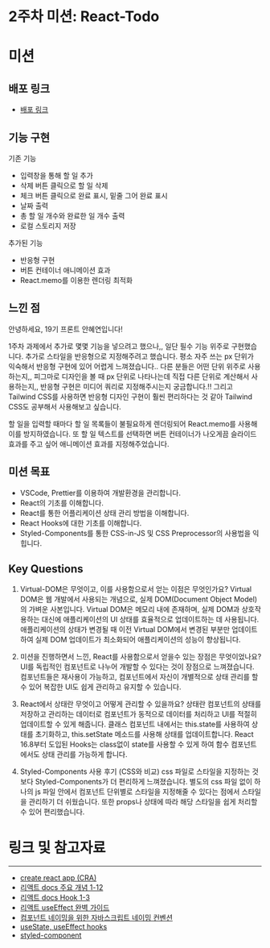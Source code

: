 # 2주차 미션: React-Todo

# 미션

## 배포 링크

- [배포 링크](https://react-todo-19th.vercel.app/)

## 기능 구현

기존 기능

- 입력창을 통해 할 일 추가
- 삭제 버튼 클릭으로 할 일 삭제
- 체크 버튼 클릭으로 완료 표시, 밑줄 그어 완료 표시
- 날짜 출력
- 총 할 일 개수와 완료한 일 개수 출력
- 로컬 스토리지 저장

추가된 기능

- 반응형 구현
- 버튼 컨테이너 애니메이션 효과
- React.memo를 이용한 렌더링 최적화

## 느낀 점

안녕하세요, 19기 프론트 안혜연입니다!

1주차 과제에서 추가로 몇몇 기능을 넣으려고 했으나,, 일단 필수 기능 위주로 구현했습니다.
추가로 스타일을 반응형으로 지정해주려고 했습니다. 평소 자주 쓰는 px 단위가 익숙해서 반응형 구현에 있어 어렵게 느껴졌습니다..
다른 분들은 어떤 단위 위주로 사용하는지,, 피그마로 디자인을 볼 때 px 단위로 나타나는데 직접 다른 단위로 계산해서 사용하는지,,
반응형 구현은 미디어 쿼리로 지정해주시는지 궁금합니다.!!
그리고 Tailwind CSS를 사용하면 반응형 디자인 구현이 훨씬 편리하다는 것 같아 Tailwind CSS도 공부해서 사용해보고 싶습니다.

할 일을 입력할 때마다 할 일 목록들이 불필요하게 렌더링되어 React.memo를 사용해 이를 방지하였습니다.
또 할 일 텍스트를 선택하면 버튼 컨테이너가 나오게끔 슬라이드 효과를 주고 싶어 애니메이션 효과를 지정해주었습니다.

## 미션 목표

- VSCode, Prettier를 이용하여 개발환경을 관리합니다.
- React의 기초를 이해합니다.
- React를 통한 어플리케이션 상태 관리 방법을 이해합니다.
- React Hooks에 대한 기초를 이해합니다.
- Styled-Components를 통한 CSS-in-JS 및 CSS Preprocessor의 사용법을 익힙니다.

## Key Questions

1. Virtual-DOM은 무엇이고, 이를 사용함으로서 얻는 이점은 무엇인가요?
   Virtual DOM은 웹 개발에서 사용되는 개념으로, 실제 DOM(Document Object Model)의 가벼운 사본입니다. Virtual DOM은 메모리 내에 존재하며, 실제 DOM과 상호작용하는 대신에 애플리케이션의 UI 상태를 효율적으로 업데이트하는 데 사용됩니다. 애플리케이션의 상태가 변경될 때 이전 Virtual DOM에서 변경된 부분만 업데이트하여 실제 DOM 업데이트가 최소화되어 애플리케이션의 성능이 향상됩니다.

2. 미션을 진행하면서 느낀, React를 사용함으로서 얻을수 있는 장점은 무엇이었나요?
   UI를 독립적인 컴포넌트로 나누어 개발할 수 있다는 것이 장점으로 느껴졌습니다. 컴포넌트들은 재사용이 가능하고, 컴포넌트에서 자신이 개별적으로 상태 관리를 할 수 있어 복잡한 UI도 쉽게 관리하고 유지할 수 있습니다.

3. React에서 상태란 무엇이고 어떻게 관리할 수 있을까요?
   상태란 컴포넌트의 상태를 저장하고 관리하는 데이터로 컴포넌트가 동적으로 데이터를 처리하고 UI를 적절히 업데이트할 수 있게 해줍니다.
   클래스 컴포넌트 내에서는 this.state를 사용하여 상태를 초기화하고, this.setState 메소드를 사용해 상태를 업데이트합니다. React 16.8부터 도입된 Hooks는 class없이 state를 사용할 수 있게 하여 함수 컴포넌트에서도 상태 관리를 가능하게 합니다.

4. Styled-Components 사용 후기 (CSS와 비교)
   css 파일로 스타일을 지정하는 것보다 Styled-Components가 더 편리하게 느껴졌습니다. 별도의 css 파일 없이 하나의 js 파일 안에서 컴포넌트 단위별로 스타일을 지정해줄 수 있다는 점에서 스타일을 관리하기 더 쉬웠습니다. 또한 props나 상태에 따라 해당 스타일을 쉽게 처리할 수 있어 편리했습니다.

# 링크 및 참고자료

---

- [create react app (CRA)](https://create-react-app.dev/docs/getting-started/)
- [리액트 docs 주요 개념 1-12](https://react.dev/learn)
- [리액트 docs Hook 1-3](https://react.dev/reference/react)
- [리액트 useEffect 완벽 가이드](https://overreacted.io/ko/a-complete-guide-to-useeffect/)
- [컴포넌트 네이밍을 위한 자바스크립트 네이밍 컨벤션](https://velog.io/@cada/%EC%9E%90%EB%B0%94%EC%8A%A4%ED%81%AC%EB%A6%BD%ED%8A%B8-%EC%8A%A4%ED%83%80%EC%9D%BC-%EA%B0%80%EC%9D%B4%EB%93%9C-%EB%84%A4%EC%9D%B4%EB%B0%8D-%EC%BB%A8%EB%B2%A4%EC%85%98-%ED%8E%B8)
- [useState, useEffect hooks](https://velog.io/@velopert/react-hooks#1-usestate)
- [styled-component](https://styled-components.com/docs/basics#getting-started)
